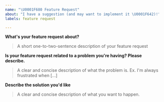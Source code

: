 ```yaml
---
name: "\U0001F680 Feature Request"
about: "I have a suggestion (and may want to implement it \U0001F642)!"
labels: feature request

---
```


**What's your feature request about?**
> A short one-to-two-sentence description of your feature request

**Is your feature request related to a problem you're having? Please describe.**
> A clear and concise description of what the problem is. Ex. I'm always frustrated when [...]

**Describe the solution you'd like**
> A clear and concise description of what you want to happen.
